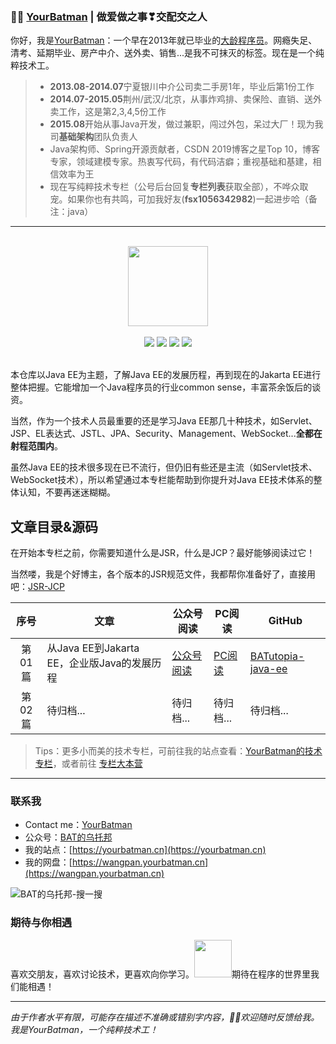 ###  :man_technologist:  [YourBatman](https://yourbatman.cn) | 做爱做之事❣交配交之人
你好，我是[YourBatman](https://yourbatman.cn/about)：一个早在2013年就已毕业的[大龄程序员](https://mp.weixin.qq.com/s/PGIFtpI7aZaxY7es0F6C6Q)。网瘾失足、清考、延期毕业、房产中介、送外卖、销售...是我不可抹灭的标签。现在是一个纯粹技术工。
> - **2013.08-2014.07**宁夏银川中介公司卖二手房1年，毕业后第1份工作
> - **2014.07-2015.05**荆州/武汉/北京，从事炸鸡排、卖保险、直销、送外卖工作，这是第2,3,4,5份工作
> - **2015.08**开始从事Java开发，做过兼职，闯过外包，呆过大厂！现为我司**基础架构**团队负责人
> - Java架构师、Spring开源贡献者，CSDN 2019博客之星Top 10，博客专家，领域建模专家。热衷写代码，有代码洁癖；重视基础和基建，相信效率为王
> - 现在写纯粹技术专栏（公号后台回复**专栏列表**获取全部），不哗众取宠。如果你也有共鸣，可加我好友(**fsx1056342982**)一起进步哈（备注：java）

---

<br/>
<div align="center">
    <a href="https://yourbatman.cn" style="text-decoration:none"><img src="https://cdn.jsdelivr.net/gh/yourbatman/cdn/blog/books/image/book_logo.png" width="128px"></a>
</div>
<br/>

<div align="center">
<a href="https://github.com/yourbatman/tech-column-learning"><img src="https://badgen.net/github/stars/spring-projects/spring-framework?icon=github&color=4ab8a1"></a>
<a href="https://github.com/yourbatman/tech-column-learning"><img src="https://badgen.net/github/forks/spring-projects/spring-framework?icon=github&color=4ab8a1"></a>
<a href="https://yourbatman.cn/columns" target="_blank"><img src="https://bugstack.cn/assets/images/onlinebook.svg"></a>
<a href="https://bugstack.cn/assets/images/qrcode.png?x-oss-process=style/may"><img src="https://cdn.jsdelivr.net/gh/yourbatman/cdn/blog/svg/wechat_public_BATutopia.svg"></a>
</div>
<br/>

本仓库以Java EE为主题，了解Java EE的发展历程，再到现在的Jakarta EE进行整体把握。它能增加一个Java程序员的行业common sense，丰富茶余饭后的谈资。

当然，作为一个技术人员最重要的还是学习Java EE那几十种技术，如Servlet、JSP、EL表达式、JSTL、JPA、Security、Management、WebSocket...**全都在射程范围内**。

虽然Java EE的技术很多现在已不流行，但仍旧有些还是主流（如Servlet技术、WebSocket技术），所以希望通过本专栏能帮助到你提升对Java EE技术体系的整体认知，不要再迷迷糊糊。

## 文章目录&源码
在开始本专栏之前，你需要知道什么是JSR，什么是JCP？最好能够阅读过它！

当然喽，我是个好博主，各个版本的JSR规范文件，我都帮你准备好了，直接用吧：[JSR-JCP](https://github.com/yourbatman/JSR-JCP)

| 序号 | 文章                                     | 公众号阅读 | PC阅读 | GitHub                                                       |
| :--: | --------------------------------------------- | ------------------------------------------------------------  | ------------------------------------------------------------  | ------------------------------------------------------------ |
| 第01篇 | 从Java EE到Jakarta EE，企业版Java的发展历程 | [公众号阅读](https://mp.weixin.qq.com/s/qOiob5l3mvSJyCIpii2EEQ) | [PC阅读](https://yourbatman.cn/x2y/3839cb84.html) | [BATutopia-java-ee](https://github.com/yourbatman/BATutopia-java-ee)
| 第02篇 | 待归档... | 待归档... | 待归档... | 待归档... |


> Tips：更多小而美的技术专栏，可前往我的站点查看：[YourBatman的技术专栏](https://yourbatman.cn/columns/)，或者前往 [专栏大本营](https://github.com/yourbatman/tech-column-learning)

---

### 联系我
- Contact me：[YourBatman](https://yourbatman.cn)
- 公众号：[BAT的乌托邦](https://yourbatman.cn/image/BAT-utopia-12cm.png)
- 我的站点：[https://yourbatman.cn](https://yourbatman.cn)
- 我的网盘：[https://wangpan.yourbatman.cn](https://wangpan.yourbatman.cn)

![BAT的乌托邦-搜一搜](https://img-blog.csdnimg.cn/20200511100304554.png)

### 期待与你相遇
喜欢交朋友，喜欢讨论技术，更喜欢向你学习。<img src="https://media.giphy.com/media/LnQjpWaON8nhr21vNW/giphy.gif" width="60">期待在程序的世界里我们能相遇！

---
*由于作者水平有限，可能存在描述不准确或错别字内容，👏🏻欢迎随时反馈给我。我是YourBatman，一个纯粹技术工！*